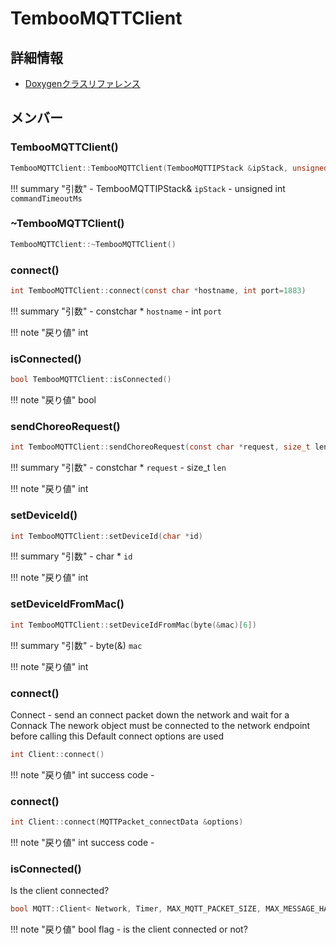 # TembooMQTTClient



## 詳細情報

- [Doxygenクラスリファレンス](https://lang-ship.com/reference/Arduino/latest/class_temboo_m_q_t_t_client.html)

## メンバー

### TembooMQTTClient()



```c
TembooMQTTClient::TembooMQTTClient(TembooMQTTIPStack &ipStack, unsigned int commandTimeoutMs=30000)
```

!!! summary "引数"
	- TembooMQTTIPStack& `ipStack` 
	- unsigned int `commandTimeoutMs` 



### ~TembooMQTTClient()



```c
TembooMQTTClient::~TembooMQTTClient()
```



### connect()



```c
int TembooMQTTClient::connect(const char *hostname, int port=1883)
```

!!! summary "引数"
	- constchar * `hostname` 
	- int `port` 

!!! note "戻り値"
	int



### isConnected()



```c
bool TembooMQTTClient::isConnected()
```

!!! note "戻り値"
	bool



### sendChoreoRequest()



```c
int TembooMQTTClient::sendChoreoRequest(const char *request, size_t len)
```

!!! summary "引数"
	- constchar * `request` 
	- size_t `len` 

!!! note "戻り値"
	int



### setDeviceId()



```c
int TembooMQTTClient::setDeviceId(char *id)
```

!!! summary "引数"
	- char * `id` 

!!! note "戻り値"
	int



### setDeviceIdFromMac()



```c
int TembooMQTTClient::setDeviceIdFromMac(byte(&mac)[6])
```

!!! summary "引数"
	- byte(&) `mac` 

!!! note "戻り値"
	int



### connect()


 Connect - send an  connect packet down the network and wait for a Connack The nework object must be connected to the network endpoint before calling this Default connect options are used 

```c
int Client::connect()
```

!!! note "戻り値"
	int success code - 



### connect()



```c
int Client::connect(MQTTPacket_connectData &options)
```

!!! note "戻り値"
	int success code - 



### isConnected()


Is the client connected? 

```c
bool MQTT::Client< Network, Timer, MAX_MQTT_PACKET_SIZE, MAX_MESSAGE_HANDLERS >::isConnected()
```

!!! note "戻り値"
	bool flag - is the client connected or not? 



